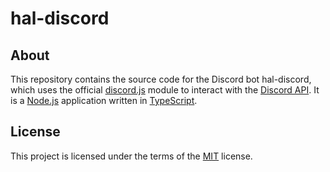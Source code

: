 # hal-discord

## About

This repository contains the source code for the Discord bot hal-discord, which uses the official [discord.js](https://www.npmjs.com/package/discord.js) module to interact with the [Discord API](https://discord.com/developers/docs/intro). It is a [Node.js](https://nodejs.org/en) application written in [TypeScript](https://www.typescriptlang.org/).

## License

This project is licensed under the terms of the [MIT](LICENSE) license.
